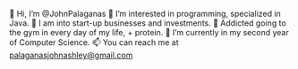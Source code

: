 👋 Hi, I’m @JohnPalaganas 
👀 I’m interested in programming, specialized in Java. 
🥦 I am into start-up businesses and investments. 
🔎 Addicted going to the gym in every day of my life, + protein. 
🌱 I’m currently in my second year of Computer Science. 
📫 You can reach me at palaganasjohnashley@gmail.com
